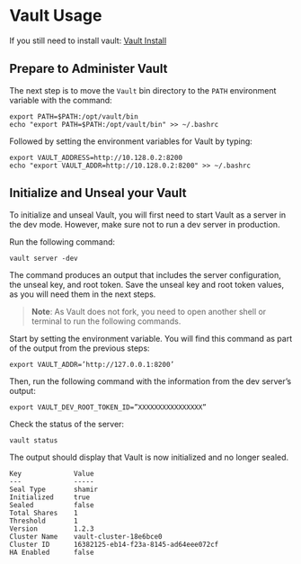 # Vault Usage

If you still need to install vault: [Vault Install](http://setup.docs.CRONje.ME/vault/)

## Prepare to Administer Vault

The next step is to move the `Vault` bin directory to the `PATH` environment variable with the command:

```shell
export PATH=$PATH:/opt/vault/bin
echo "export PATH=$PATH:/opt/vault/bin" >> ~/.bashrc
```

Followed by setting the environment variables for Vault by typing:

```shell
export VAULT_ADDRESS=http://10.128.0.2:8200
echo "export VAULT_ADDR=http://10.128.0.2:8200" >> ~/.bashrc
```

## Initialize and Unseal your Vault

To initialize and unseal Vault, you will first need to start Vault as a server in the dev mode. However, make sure not to run a dev server in production.

Run the following command:

```shell
vault server -dev
```

The command produces an output that includes the server configuration, the unseal key, and root token. Save the unseal key and root token values, as you will need them in the next steps.

> **Note**: As Vault does not fork, you need to open another shell or terminal to run the following commands.

Start by setting the environment variable. You will find this command as part of the output from the previous steps:

```shell
export VAULT_ADDR=’http://127.0.0.1:8200’
```

Then, run the following command with the information from the dev server’s output:

````shell
export VAULT_DEV_ROOT_TOKEN_ID=”XXXXXXXXXXXXXXXX”
````

Check the status of the server:

```shell
vault status
```

The output should display that Vault is now initialized and no longer sealed.

```shell
Key             Value
---             -----
Seal Type       shamir
Initialized     true
Sealed          false
Total Shares    1
Threshold       1
Version         1.2.3
Cluster Name    vault-cluster-18e6bce0
Cluster ID      16382125-eb14-f23a-8145-ad64eee072cf
HA Enabled      false
```